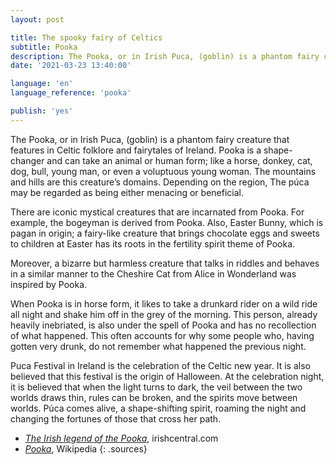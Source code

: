 ```yaml
---
layout: post

title: The spooky fairy of Celtics
subtitle: Pooka
description: The Pooka, or in Irish Puca, (goblin) is a phantom fairy creature that features in Celtic folklore and fairytales of Ireland. Pooka is a shape-changer and can take an animal or human form; like a horse, donkey, cat, dog, bull, young man, or even a voluptuous young woman. The mountains and hills are this creature’s domains. Depending on the region, The púca may be regarded as being either menacing or beneficial.
date: '2021-03-23 13:40:00'

language: 'en'
language_reference: 'pooka'

publish: 'yes'
---
```


The Pooka, or in Irish Puca, (goblin) is a phantom fairy creature that features in Celtic folklore and fairytales of Ireland. Pooka is a shape-changer and can take an animal or human form; like a horse, donkey, cat, dog, bull, young man, or even a voluptuous young woman. The mountains and hills are this creature’s domains. Depending on the region, The púca may be regarded as being either menacing or beneficial.

There are iconic mystical creatures that are incarnated from Pooka. For example, the bogeyman is derived from Pooka. Also, Easter Bunny, which is pagan in origin; a fairy-like creature that brings chocolate eggs and sweets to children at Easter has its roots in the fertility spirit theme of Pooka.

Moreover,  a bizarre but harmless creature that talks in riddles and behaves in a similar manner to the Cheshire Cat from Alice in Wonderland was inspired by Pooka.

When Pooka is in horse form, it likes to take a drunkard rider on a wild ride all night and shake him off in the grey of the morning. This person, already heavily inebriated, is also under the spell of Pooka and has no recollection of what happened. This often accounts for why some people who, having gotten very drunk, do not remember what happened the previous night.

Puca Festival in Ireland is the celebration of the Celtic new year. It is also believed that this festival is the origin of Halloween. At the celebration night, it is believed that when the light turns to dark, the veil between the two worlds draws thin, rules can be broken, and the spirits move between worlds. Púca comes alive, a shape-shifting spirit, roaming the night and changing the fortunes of those that cross her path.



+ *[The Irish legend of the Pooka](https://www.irishcentral.com/roots/history/irish-legend-pooka)*, irishcentral.com
+ *[Pooka](https://tr.wikipedia.org/wiki/Pooka)*, Wikipedia
{: .sources}
